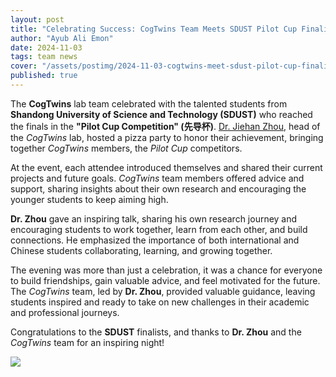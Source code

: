```yaml
---
layout: post
title: "Celebrating Success: CogTwins Team Meets SDUST Pilot Cup Finalists"
author: "Ayub Ali Emon"
date: 2024-11-03
tags: team news
cover: "/assets/postimg/2024-11-03-cogtwins-meet-sdust-pilot-cup-finalist.jpg"
published: true
---
```


The **CogTwins** lab team celebrated with the talented students from **Shandong University of Science and Technology (SDUST)** who reached the finals in the **"Pilot Cup Competition" (先导杯)**. [Dr. Jiehan Zhou](/jiehan_zhou/), head of the *CogTwins* lab, hosted a pizza party to honor their achievement, bringing together *CogTwins* members, the *Pilot Cup* competitors.

At the event, each attendee introduced themselves and shared their current projects and future goals. *CogTwins* team members offered advice and support, sharing insights about their own research and encouraging the younger students to keep aiming high.

**Dr. Zhou** gave an inspiring talk, sharing his own research journey and encouraging students to work together, learn from each other, and build connections. He emphasized the importance of both international and Chinese students collaborating, learning, and growing together.

The evening was more than just a celebration, it was a chance for everyone to build friendships, gain valuable advice, and feel motivated for the future. The *CogTwins* team, led by **Dr. Zhou**, provided valuable guidance, leaving students inspired and ready to take on new challenges in their academic and professional journeys. 

Congratulations to the **SDUST** finalists, and thanks to **Dr. Zhou** and the *CogTwins* team for an inspiring night!

<div class="text-center">
    <img class="img-fluid img-thumbnail" style="max-height: 480px;"
        src="{{ '/assets/postimg/2024-11-03-cogtwins-meet-sdust-pilot-cup-finalist.jpg' | relative_url }}" />
</div>